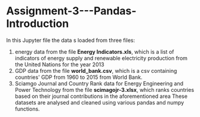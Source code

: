# Assignment-3---Pandas-Introduction
In this Jupyter file the data s loaded from three files:
1. energy data from the file **Energy Indicators.xls**, which is a list of indicators of energy supply and renewable electricity production from the United Nations for the year 2013
2. GDP data from the file **world_bank.csv**, which is a csv containing countries' GDP from 1960 to 2015 from World Bank.
3. Sciamgo Journal and Country Rank data for Energy Engineering and Power Technology from the file **scimagojr-3.xlsx**, which ranks countries based on their journal contributions in the aforementioned area
These datasets are analysed and cleaned using various pandas and numpy functions.
